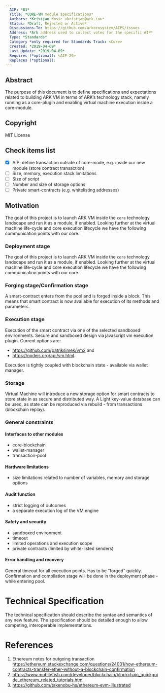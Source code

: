 ```yaml
---
  AIP: *81*
  Title: *CORE-VM module specifications*
  Authors: *Kristjan Kosic <kristjan@ark.io>*
  Status: *Draft, Rejected or Active*
  Discussions-To: https://github.com/arkecosystem/AIPS/issues
  Address: *Ark address used to collect votes for the specific AIP*
  Type: *Standards*
  Category *only required for Standards Track: <Core>
  Created: *2019-04-09*
  Last Update: *2019-04-09*
  Requires (*optional): <AIP-29>
  Replaces (*optional):  
--- 
```

 
## Abstract
The purpose of this document is to define specifications and expectations related to building ARK VM in terms of ARK’s technology stack, namely running as a core-plugin and enabling virtual machine execution inside a core-module.

## Copyright
MIT License

## Check items list
- [x] AIP: define transaction outside of core-mode, e.g. inside our new module (store contract transaction)
- [ ] Size, memory, execution stack limitations
- [ ] Size of script
- [ ] Number and size of storage options
- [ ] Private smart-contracts (e.g. whitelisting addresses)

## Motivation
The goal of this project is to launch ARK VM inside the `core` technology landscape and run it as a module, if enabled. Looking further at the virtual machine life-cycle and core execution lifecycle we have the following communication points with our core.

### Deployment stage
The goal of this project is to launch ARK VM inside the `core` technology landscape and run it as a module, if enabled. Looking further at the virtual machine life-cycle and core execution lifecycle we have the following communication points with our core.

### Forging stage/Confirmation stage
A smart-contract enters from the pool and is forged inside a block. This means that smart contract is now available for execution of its methods and parameters.

### Execution stage
Execution of the smart contract via one of the selected sandboxed environments. Secure and sandboxed design via javascript vm execution plugin. Current options are:
- https://github.com/patriksimek/vm2  and 
- https://nodejs.org/api/vm.html. 

Execution is tightly coupled with blockchain state - available  via wallet manager. 

### Storage 
Virtual Machine will introduce a new storage option for smart contracts to store state in as secure and distributed way. A Light key-value database can be used, as state can be reproduced via rebuild - from transactions (blockchain replay).

### General constraints
#### Interfaces to other modules
- core-blockchain
- wallet-manager
- transaction-pool

#### Hardware limitations
- size limitations related to number of variables, memory and storage options

#### Audit function
- strict logging of outcomes
- a separate execution log of the VM engine

#### Safety and security
- sandboxed environment
- timeout 
- limited operations and execution scope
- private contracts (limited by white-listed senders)

#### Error handling and recovery
General timeout for all execution points. Has to be “forged” quickly. Confirmation and compilation stage will be done in the deployment phase - while entering pool.


# Technical Specification
The technical specification should describe the syntax and semantics of any new feature. The specification should be detailed enough to allow competing, interoperable implementations.


# References
1. Ethereum notes for outgoing transaction https://ethereum.stackexchange.com/questions/24031/how-ethereum-contracts-transfer-ether-without-a-blockchain-confirmation
2. https://www.mobilefish.com/developer/blockchain/blockchain_quickguide_ethereum_related_tutorials.html
3. https://github.com/takenobu-hs/ethereum-evm-illustrated

